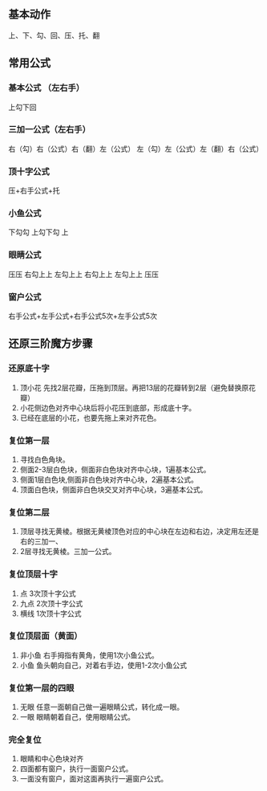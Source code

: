 ## 基本动作
上、下、勾、回、压、托、翻
## 常用公式
### 基本公式  （左右手）
上勾下回
### 三加一公式（左右手）
右（勾）右（公式）右（翻）左（公式）
左（勾）左（公式）左（翻）右（公式）
### 顶十字公式
压+右手公式+托
### 小鱼公式
下勾勾 上勾下勾 上
### 眼睛公式
压压
右勾上上   左勾上上  右勾上上   左勾上上
压压
### 窗户公式
右手公式+左手公式+右手公式5次+左手公式5次
## 还原三阶魔方步骤
### 还原底十字
1. 顶小花   先找2层花瓣，压拖到顶层。再把13层的花瓣转到2层（避免替换原花瓣）
2. 小花侧边色对齐中心块后将小花压到底部，形成底十字。
3. 已经在底层的小花，也要先拖上来对齐花色。
### 复位第一层
1. 寻找白色角块。
2. 侧面2-3层白色块，侧面非白色块对齐中心块，1遍基本公式。
3. 侧面1层白色块,侧面非白色块对齐中心块，2遍基本公式。
4. 顶面白色块，侧面非白色块交叉对齐中心块，3遍基本公式。
### 复位第二层
1. 顶层寻找无黄棱。根据无黄棱顶色对应的中心块在左边和右边，决定用左还是右的三加一、
2. 2层寻找无黄棱。三加一公式。
### 复位顶层十字
1. 点   3次顶十字公式
2. 九点   2次顶十字公式
3. 横线    1次顶十字公式
### 复位顶层面（黄面）
1. 非小鱼   右手拇指有黄角，使用1次小鱼公式。
3. 小鱼   鱼头朝向自己，对着右手边，使用1-2次小鱼公式

### 复位第一层的四眼
1. 无眼    任意一面朝自己做一遍眼睛公式，转化成一眼。
2. 一眼  眼睛朝着自己，使用眼睛公式。

### 完全复位
1. 眼睛和中心色块对齐
2. 四面都有窗户，执行一面窗户公式。
3. 一面没有窗户，面对这面再执行一遍窗户公式。


